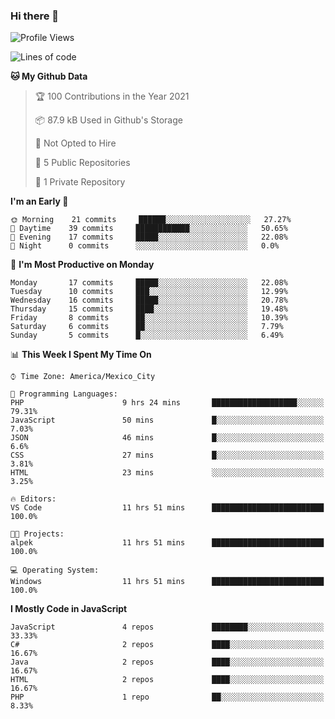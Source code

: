 ### Hi there 👋

<!--START_SECTION:waka-->
![Profile Views](http://img.shields.io/badge/Profile%20Views-0-blue)

![Lines of code](https://img.shields.io/badge/From%20Hello%20World%20I%27ve%20Written-1.8%20million%20lines%20of%20code-blue)

**🐱 My Github Data** 

> 🏆 100 Contributions in the Year 2021
 > 
> 📦 87.9 kB Used in Github's Storage 
 > 
> 🚫 Not Opted to Hire
 > 
> 📜 5 Public Repositories 
 > 
> 🔑 1 Private Repository 
 > 
**I'm an Early 🐤** 

```text
🌞 Morning    21 commits     ██████░░░░░░░░░░░░░░░░░░░   27.27% 
🌆 Daytime    39 commits     ████████████░░░░░░░░░░░░░   50.65% 
🌃 Evening    17 commits     █████░░░░░░░░░░░░░░░░░░░░   22.08% 
🌙 Night      0 commits      ░░░░░░░░░░░░░░░░░░░░░░░░░   0.0%

```
📅 **I'm Most Productive on Monday** 

```text
Monday       17 commits     █████░░░░░░░░░░░░░░░░░░░░   22.08% 
Tuesday      10 commits     ███░░░░░░░░░░░░░░░░░░░░░░   12.99% 
Wednesday    16 commits     █████░░░░░░░░░░░░░░░░░░░░   20.78% 
Thursday     15 commits     ████░░░░░░░░░░░░░░░░░░░░░   19.48% 
Friday       8 commits      ██░░░░░░░░░░░░░░░░░░░░░░░   10.39% 
Saturday     6 commits      ██░░░░░░░░░░░░░░░░░░░░░░░   7.79% 
Sunday       5 commits      █░░░░░░░░░░░░░░░░░░░░░░░░   6.49%

```


📊 **This Week I Spent My Time On** 

```text
⌚︎ Time Zone: America/Mexico_City

💬 Programming Languages: 
PHP                      9 hrs 24 mins       ███████████████████░░░░░░   79.31% 
JavaScript               50 mins             █░░░░░░░░░░░░░░░░░░░░░░░░   7.03% 
JSON                     46 mins             █░░░░░░░░░░░░░░░░░░░░░░░░   6.6% 
CSS                      27 mins             █░░░░░░░░░░░░░░░░░░░░░░░░   3.81% 
HTML                     23 mins             ░░░░░░░░░░░░░░░░░░░░░░░░░   3.25%

🔥 Editors: 
VS Code                  11 hrs 51 mins      █████████████████████████   100.0%

🐱‍💻 Projects: 
alpek                    11 hrs 51 mins      █████████████████████████   100.0%

💻 Operating System: 
Windows                  11 hrs 51 mins      █████████████████████████   100.0%

```

**I Mostly Code in JavaScript** 

```text
JavaScript               4 repos             ████████░░░░░░░░░░░░░░░░░   33.33% 
C#                       2 repos             ████░░░░░░░░░░░░░░░░░░░░░   16.67% 
Java                     2 repos             ████░░░░░░░░░░░░░░░░░░░░░   16.67% 
HTML                     2 repos             ████░░░░░░░░░░░░░░░░░░░░░   16.67% 
PHP                      1 repo              ██░░░░░░░░░░░░░░░░░░░░░░░   8.33%

```



<!--END_SECTION:waka-->

<!--
**JorgeGinez/JorgeGinez** is a ✨ _special_ ✨ repository because its `README.md` (this file) appears on your GitHub profile.

Here are some ideas to get you started:

- 🔭 I’m currently working on ...
- 🌱 I’m currently learning ...
- 👯 I’m looking to collaborate on ...
- 🤔 I’m looking for help with ...
- 💬 Ask me about ...
- 📫 How to reach me: ...
- 😄 Pronouns: ...
- ⚡ Fun fact: ...
-->
